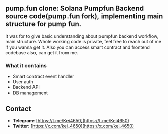 ## pump.fun clone: Solana Pumpfun Backend source code(pump.fun fork), implementing main structure for pump fun.

It was for to give basic understanding about pumpfun backend workflow, main structure.
Whole working code is private, feel free to reach out of me if you wanna get it.
Also you can access smart contract and frontend codebase also, can get it from me.

### What it contains
- Smart contract event handler
- User auth 
- Backend API
- DB management

## Contact

- **Telegram:** [https://t.me/Kei4650](https://t.me/Kei4650)  
- **Twitter:** [https://x.com/kei_4650](https://x.com/kei_4650) 
